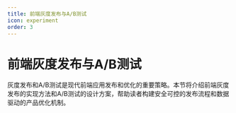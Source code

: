 ```yaml
---
title: 前端灰度发布与A/B测试
icon: experiment
order: 3
---
```


# 前端灰度发布与A/B测试

灰度发布和A/B测试是现代前端应用发布和优化的重要策略。本节将介绍前端灰度发布的实现方法和A/B测试的设计方案，帮助读者构建安全可控的发布流程和数据驱动的产品优化机制。
